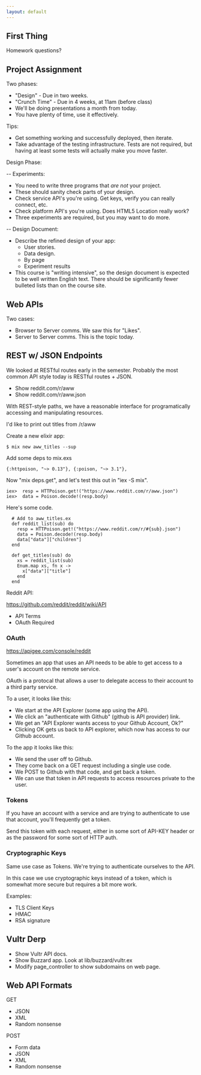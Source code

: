 ```yaml
---
layout: default
---
```


## First Thing

Homework questions?

## Project Assignment

Two phases:

 - "Design" - Due in two weeks.
 - "Crunch Time" - Due in 4 weeks, at 11am (before class)
 - We'll be doing presentations a month from today.
 - You have plenty of time, use it effectively.
 
Tips:

 - Get something working and successfully deployed, then iterate.
 - Take advantage of the testing infrastructure. Tests are not required, but
   having at least some tests will actually make you move faster.

Design Phase:

-- Experiments:

 - You need to write three programs that *are not* your project.
 - These should sanity check parts of your design.
 - Check service API's you're using. Get keys, verify you can really connect, etc.
 - Check platform API's you're using. Does HTML5 Location really work?
 - Three experiments are required, but you may want to do more.

-- Design Document:

 - Describe the refined design of your app:
   - User stories.
   - Data design.
   - By page
   - Experiment results
 - This course is "writing intensive", so the design document is expected to be
   well written English text. There should be significantly fewer bulleted lists
   than on the course site.

## Web APIs

Two cases:

 - Browser to Server comms. We saw this for "Likes".
 - Server to Server comms. This is the topic today.

## REST w/ JSON Endpoints

We looked at RESTful routes early in the semester. Probably the
most common API style today is RESTful routes + JSON.

 - Show reddit.com/r/aww
 - Show reddit.com/r/aww.json

With REST-style paths, we have a reasonable interface for programatically
accessing and manipulating resources.

I'd like to print out titles from /r/aww

Create a new elixir app:

```
$ mix new aww_titles --sup
```

Add some deps to mix.exs

``
  {:httpoison, "~> 0.13"},
  {:poison, "~> 3.1"},
``

Now "mix deps.get", and let's test this out in "iex -S mix".

```
iex>  resp = HTTPoison.get!("https://www.reddit.com/r/aww.json")
iex>  data = Poison.decode!(resp.body)
```

Here's some code.

```
  # Add to aww_titles.ex 
  def reddit_list(sub) do
    resp = HTTPoison.get!("https://www.reddit.com/r/#{sub}.json")
    data = Poison.decode!(resp.body)
    data["data"]["children"]
  end

  def get_titles(sub) do
    xs = reddit_list(sub)
    Enum.map xs, fn x ->
      x["data"]["title"]
    end
  end
```

Reddit API:

https://github.com/reddit/reddit/wiki/API

 - API Terms
 - OAuth Required
 

### OAuth

https://apigee.com/console/reddit

Sometimes an app that uses an API needs to be able to get access to
a user's account on the remote service. 

OAuth is a protocal that allows a user to delegate access to their account
to a third party service.

To a user, it looks like this:

 - We start at the API Explorer (some app using the API).
 - We click an "authenticate with Github" (github is API provider) link.
 - We get an "API Explorer wants access to your Github Account, Ok?"
 - Clicking OK gets us back to API explorer, which now has access to our Github account.
 
To the app it looks like this:

 - We send the user off to Github.
 - They come back on a GET request including a single use code.
 - We POST to Github with that code, and get back a token.
 - We can use that token in API requests to access resources private to the user.

### Tokens

If you have an account with a service and are trying to authenticate to use
that account, you'll frequently get a token.

Send this token with each request, either in some sort of API-KEY header or
as the password for some sort of HTTP auth.

### Cryptographic Keys

Same use case as Tokens. We're trying to authenticate ourselves to the API.

In this case we use cryptographic keys instead of a token, which is somewhat more
secure but requires a bit more work.

Examples:

 - TLS Client Keys
 - HMAC
 - RSA signature


## Vultr Derp

 - Show Vultr API docs.
 - Show Buzzard app. Look at lib/buzzard/vultr.ex
 - Modify page\_controller to show subdomains on web page.

## Web API Formats

GET

 - JSON
 - XML
 - Random nonsense

POST

 - Form data
 - JSON
 - XML
 - Random nonsense


